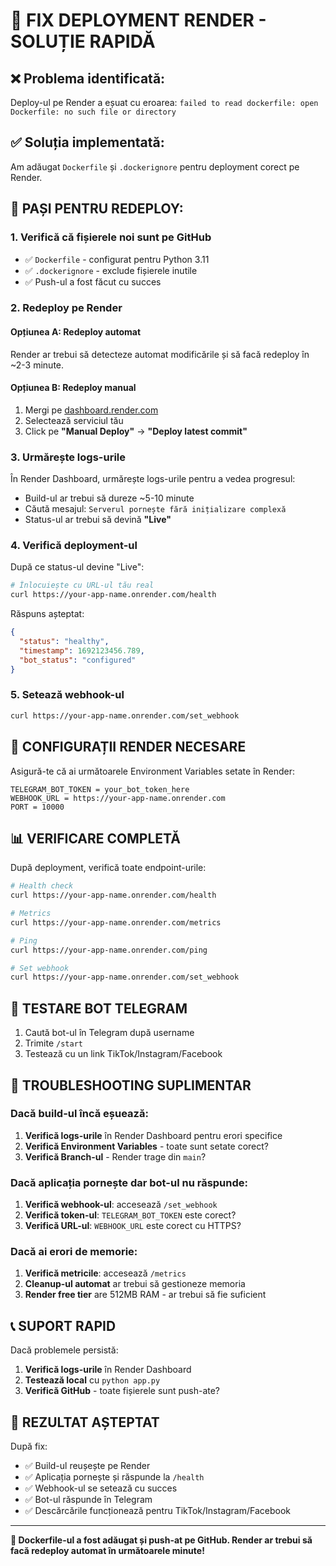 # 🔧 FIX DEPLOYMENT RENDER - SOLUȚIE RAPIDĂ

## ❌ Problema identificată:
Deploy-ul pe Render a eșuat cu eroarea: `failed to read dockerfile: open Dockerfile: no such file or directory`

## ✅ Soluția implementată:
Am adăugat `Dockerfile` și `.dockerignore` pentru deployment corect pe Render.

## 🚀 PAȘI PENTRU REDEPLOY:

### 1. Verifică că fișierele noi sunt pe GitHub
- ✅ `Dockerfile` - configurat pentru Python 3.11
- ✅ `.dockerignore` - exclude fișierele inutile
- ✅ Push-ul a fost făcut cu succes

### 2. Redeploy pe Render

#### Opțiunea A: Redeploy automat
Render ar trebui să detecteze automat modificările și să facă redeploy în ~2-3 minute.

#### Opțiunea B: Redeploy manual
1. Mergi pe [dashboard.render.com](https://dashboard.render.com)
2. Selectează serviciul tău
3. Click pe **"Manual Deploy"** → **"Deploy latest commit"**

### 3. Urmărește logs-urile
În Render Dashboard, urmărește logs-urile pentru a vedea progresul:
- Build-ul ar trebui să dureze ~5-10 minute
- Căută mesajul: `Serverul pornește fără inițializare complexă`
- Status-ul ar trebui să devină **"Live"**

### 4. Verifică deployment-ul
După ce status-ul devine "Live":

```bash
# Înlocuiește cu URL-ul tău real
curl https://your-app-name.onrender.com/health
```

Răspuns așteptat:
```json
{
  "status": "healthy",
  "timestamp": 1692123456.789,
  "bot_status": "configured"
}
```

### 5. Setează webhook-ul
```bash
curl https://your-app-name.onrender.com/set_webhook
```

## 🔧 CONFIGURAȚII RENDER NECESARE

Asigură-te că ai următoarele Environment Variables setate în Render:

```
TELEGRAM_BOT_TOKEN = your_bot_token_here
WEBHOOK_URL = https://your-app-name.onrender.com
PORT = 10000
```

## 📊 VERIFICARE COMPLETĂ

După deployment, verifică toate endpoint-urile:

```bash
# Health check
curl https://your-app-name.onrender.com/health

# Metrics
curl https://your-app-name.onrender.com/metrics

# Ping
curl https://your-app-name.onrender.com/ping

# Set webhook
curl https://your-app-name.onrender.com/set_webhook
```

## 🤖 TESTARE BOT TELEGRAM

1. Caută bot-ul în Telegram după username
2. Trimite `/start`
3. Testează cu un link TikTok/Instagram/Facebook

## 🐛 TROUBLESHOOTING SUPLIMENTAR

### Dacă build-ul încă eșuează:

1. **Verifică logs-urile** în Render Dashboard pentru erori specifice
2. **Verifică Environment Variables** - toate sunt setate corect?
3. **Verifică Branch-ul** - Render trage din `main`?

### Dacă aplicația pornește dar bot-ul nu răspunde:

1. **Verifică webhook-ul**: accesează `/set_webhook`
2. **Verifică token-ul**: `TELEGRAM_BOT_TOKEN` este corect?
3. **Verifică URL-ul**: `WEBHOOK_URL` este corect cu HTTPS?

### Dacă ai erori de memorie:

1. **Verifică metricile**: accesează `/metrics`
2. **Cleanup-ul automat** ar trebui să gestioneze memoria
3. **Render free tier** are 512MB RAM - ar trebui să fie suficient

## 📞 SUPORT RAPID

Dacă problemele persistă:

1. **Verifică logs-urile** în Render Dashboard
2. **Testează local** cu `python app.py`
3. **Verifică GitHub** - toate fișierele sunt push-ate?

## 🎯 REZULTAT AȘTEPTAT

După fix:
- ✅ Build-ul reușește pe Render
- ✅ Aplicația pornește și răspunde la `/health`
- ✅ Webhook-ul se setează cu succes
- ✅ Bot-ul răspunde în Telegram
- ✅ Descărcările funcționează pentru TikTok/Instagram/Facebook

---

**🚀 Dockerfile-ul a fost adăugat și push-at pe GitHub. Render ar trebui să facă redeploy automat în următoarele minute!**